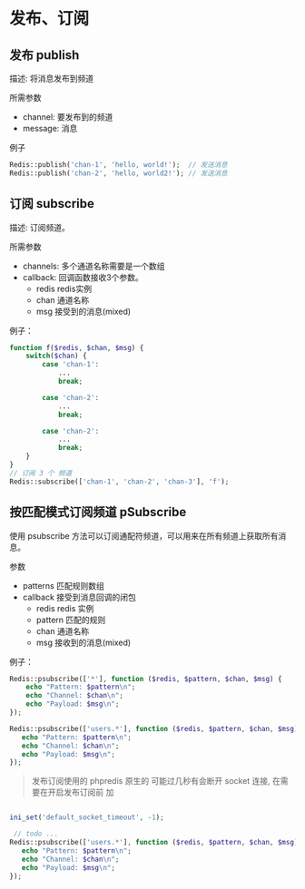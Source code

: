 # 发布、订阅


## 发布 publish

描述: 将消息发布到频道

所需参数
- channel: 要发布到的频道
- message: 消息

例子
```php
Redis::publish('chan-1', 'hello, world!');  // 发送消息
Redis::publish('chan-2', 'hello, world2!'); // 发送消息
```

## 订阅 subscribe

描述: 订阅频道。

所需参数

- channels: 多个通道名称需要是一个数组
- callback: 回调函数接收3个参数。
   - redis redis实例
   - chan 通道名称
   - msg 接受到的消息(mixed)
   
例子：
```php
function f($redis, $chan, $msg) {
	switch($chan) {
		case 'chan-1':
			...
			break;

		case 'chan-2':
			...
			break;

		case 'chan-2':
			...
			break;
	}
}
// 订阅 3 个 频道
Redis::subscribe(['chan-1', 'chan-2', 'chan-3'], 'f'); 
```

## 按匹配模式订阅频道 pSubscribe

使用 psubscribe 方法可以订阅通配符频道，可以用来在所有频道上获取所有消息。

参数
- patterns 匹配规则数组
- callback 接受到消息回调的闭包
    - redis redis 实例
    - pattern 匹配的规则
    - chan 通道名称
    - msg 接收到的消息(mixed)
    
例子：    
```php
Redis::psubscribe(['*'], function ($redis, $pattern, $chan, $msg) {
    echo "Pattern: $pattern\n";
    echo "Channel: $chan\n";
    echo "Payload: $msg\n";
});

Redis::psubscribe(['users.*'], function ($redis, $pattern, $chan, $msg) {
   echo "Pattern: $pattern\n";
   echo "Channel: $chan\n";
   echo "Payload: $msg\n";
});
```

> 发布订阅使用的 phpredis 原生的 可能过几秒有会断开 socket 连接, 在需要在开启发布订阅前 加 

```php

ini_set('default_socket_timeout', -1);

 // todo ...
Redis::psubscribe(['users.*'], function ($redis, $pattern, $chan, $msg) {
   echo "Pattern: $pattern\n";
   echo "Channel: $chan\n";
   echo "Payload: $msg\n";
});
```


